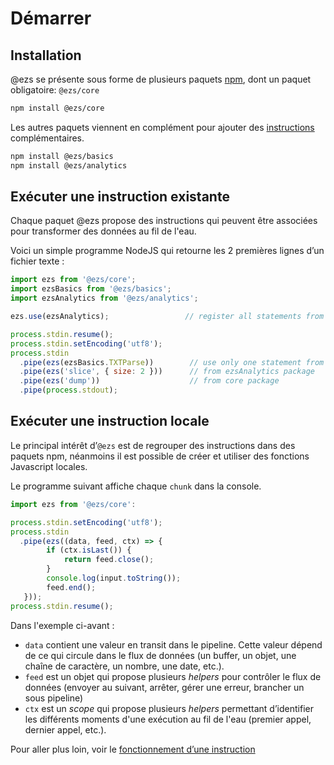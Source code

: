 # Démarrer

## Installation

@ezs se présente sous forme de plusieurs paquets [npm](http://npmjs.org/), dont
un paquet obligatoire: `@ezs/core`

```bash
npm install @ezs/core
```

Les autres paquets viennent en complément pour ajouter des [instructions](statement.md) complémentaires.

```bash
npm install @ezs/basics
npm install @ezs/analytics
```

## Exécuter une instruction existante

Chaque paquet @ezs propose des instructions qui peuvent être associées pour
transformer des données au fil de l'eau.

Voici un simple programme NodeJS qui retourne les 2 premières lignes d’un fichier texte :

```js
import ezs from '@ezs/core';
import ezsBasics from '@ezs/basics';
import ezsAnalytics from '@ezs/analytics';

ezs.use(ezsAnalytics);                 // register all statements from one package

process.stdin.resume();
process.stdin.setEncoding('utf8');
process.stdin
  .pipe(ezs(ezsBasics.TXTParse))        // use only one statement from 
  .pipe(ezs('slice', { size: 2 }))      // from ezsAnalytics package
  .pipe(ezs('dump'))                    // from core package
  .pipe(process.stdout);

```

## Exécuter une instruction locale

Le principal intérêt d’`@ezs` est de regrouper des instructions dans des paquets
npm, néanmoins il est possible de créer et utiliser des fonctions Javascript
locales.

Le programme suivant affiche chaque `chunk` dans la console.

```js
import ezs from '@ezs/core':

process.stdin.setEncoding('utf8');
process.stdin
  .pipe(ezs((data, feed, ctx) => {
        if (ctx.isLast()) {
            return feed.close();
        }
        console.log(input.toString());
        feed.end();
   }));
process.stdin.resume();
```

Dans l'exemple ci-avant :

  -  `data` contient une valeur en transit dans le pipeline. Cette valeur dépend de ce qui circule dans le flux de données (un buffer, un objet, une chaîne de caractère, un nombre, une date, etc.).
  -  `feed` est un objet qui propose plusieurs _helpers_ pour contrôler le flux de données (envoyer au suivant, arrêter, gérer une erreur, brancher un sous pipeline)
  - `ctx` est un *scope* qui propose plusieurs _helpers_ permettant d’identifier les différents moments d'une exécution au  fil de l'eau (premier appel, dernier appel, etc.).

Pour aller plus loin, voir le [fonctionnement d’une instruction](coding-statement.md)

